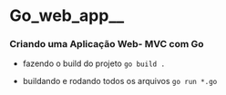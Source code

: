 # Go_web_app__

### Criando uma Aplicação Web- MVC com Go

* fazendo o build do projeto
 `go build .`

* buildando e rodando todos os arquivos
`go run *.go`
